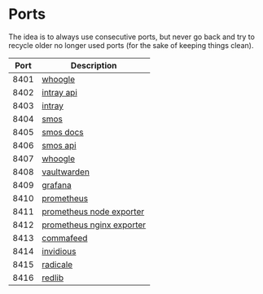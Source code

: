 # Ports

The idea is to always use consecutive ports, but never go back and try to recycle older no longer used ports (for the sake of keeping things clean).

| Port | Description                                                                 |
| ---- | --------------------------------------------------------------------------- |
| 8401 | [whoogle](../hosts/nixos/lapetus/services/whoogle.nix)                      |
| 8402 | [intray api](../hosts/nixos/lapetus/services/intray.nix)                    |
| 8403 | [intray](../hosts/nixos/lapetus/services/intray.nix)                        |
| 8404 | [smos](../hosts/nixos/lapetus/services/smos.nix)                            |
| 8405 | [smos docs](../hosts/nixos/lapetus/services/smos.nix)                       |
| 8406 | [smos api](../hosts/nixos/lapetus/services/smos.nix)                        |
| 8407 | [whoogle](../hosts/nixos/lapetus/services/whoogle.nix)                      |
| 8408 | [vaultwarden](../hosts/nixos/lapetus/services/vaultwarden.nix)              |
| 8409 | [grafana](../hosts/nixos/lapetus/services/grafana.nix)                      |
| 8410 | [prometheus](../hosts/nixos/lapetus/services/prometheus.nix)                |
| 8411 | [prometheus node exporter](../hosts/nixos/lapetus/services/prometheus.nix)  |
| 8412 | [prometheus nginx exporter](../hosts/nixos/lapetus/services/prometheus.nix) |
| 8413 | [commafeed](../hosts/nixos/lapetus/services/commafeed.nix)                  |
| 8414 | [invidious](../hosts/nixos/lapetus/services/invidious.nix)                  |
| 8415 | [radicale](../hosts/nixos/lapetus/services/radicale.nix)                    |
| 8416 | [redlib](../hosts/nixos/lapetus/services/redlib.nix)                        |
